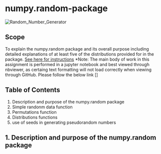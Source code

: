 # numpy.random-package
![Random_Number_Generator](/Images/Random_number_generator.png)
## Scope
To explain the numpy.random package and its overall purpose including detailed explanations of at least five of the distributions provided for in the package.
[See here for instructions](/ProgDA_Assignment.pdf)
*Note: The main body of work in this assignment is performed in a jupyter notebook and best viewed through nbviewer, as certaing text formatting will not load correctly when viewing through GitHub. Please follow the below link 
[]

## Table of Contents
1. Description and purpose of the numpy.random package
2. Simple randonm data function
3. Permutations function
4. Distributions functions
5. use of seeds in generating pseudorandom numbers

## 1. Description and purpose of the numpy.random package

